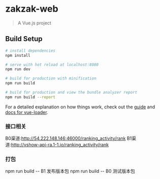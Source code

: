 # zakzak-web

> A Vue.js project

## Build Setup

``` bash
# install dependencies
npm install

# serve with hot reload at localhost:8080
npm run dev

# build for production with minification
npm run build

# build for production and view the bundle analyzer report
npm run build --report
```

For a detailed explanation on how things work, check out the [guide](http://vuejs-templates.github.io/webpack/) and [docs for vue-loader](http://vuejs.github.io/vue-loader).


### 接口相关
B0渠道:http://54.222.148.146:46000/ranking_activity/rank
B1渠道:http://vshow-api-ra.1-1.io/ranking_activity/rank

### 打包
npm run build -- B1  发布版本包
npm run build -- B0  测试版本包
